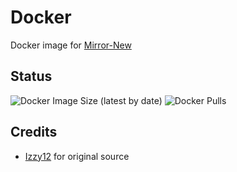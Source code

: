 # Docker
Docker image for [Mirror-New](https://github.com/anime-republic/MIRROR-HUNTER)

## Status
![Docker Image Size (latest by date)](https://img.shields.io/docker/image-size/arata74/mirrorhunter?style=for-the-badge&label=Docker%20Size&logo=docker)
![Docker Pulls](https://img.shields.io/docker/pulls/arata74/mirrorhunter?style=for-the-badge&label=Docker%20Pull&logo=docker)

## Credits
- [Izzy12](https://github.com/lzzy12/) for original source
